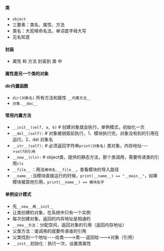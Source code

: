 #### 类

- `object`
- 三要素：类名、属性、方法
- 类名：大驼峰命名法，单词首字母大写
- 见名知意

#### 封装

- 属性 和 方法 封装到 类 中

#### 属性是另一个类的对象

#### dir内置函数

- `dir(对象名)`  所有方法和属性 `__内置方法__`
- `对象.__doc__`

#### 常用内置方法

- `__init__(self, a, b)`  # 创建对象就会执行，单例模式，初始化一次
- `__del__(self):`    # 对象被销毁前执行，1、模块执行完，对象没有别的引用在运行。2、del 对象名
- `__str__(self):`  # 必须返回字符串`print(对象名)`   类对象，内存地址--->`self的引用`
- `__new__(cls):`  # object类，提供的静态方法，那个类调用，需要传递类的引用`cls`
- `__file__` ：用法`模块名.__file__`，查看模块的导入路径
- `__name__:`当模块直接运行的时候，`print(__name__) == "__main__"`，如果模块被其他引用，`print(__name__) == 模块名字`

#### 单例设计模式

- 先`__new__再__init__`
- 让类创建的对象，在系统中只有一个实例
- 每次创建对象，返回的内存地址是相通的
- `__new__方法`：分配空间，返回对象的引用（返回内存地址）
- 父类方法：谁调用的就要传递谁的引用
- 父类找到一个地址----给类--->类---返回给--->对象（引用）
- `__init__`初始化：执行一次，设置类属性


